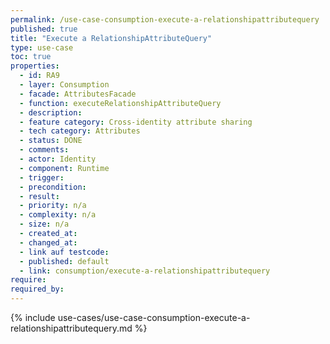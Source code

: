 ```yaml
---
permalink: /use-case-consumption-execute-a-relationshipattributequery
published: true
title: "Execute a RelationshipAttributeQuery"
type: use-case
toc: true
properties:
  - id: RA9
  - layer: Consumption
  - facade: AttributesFacade
  - function: executeRelationshipAttributeQuery
  - description:
  - feature category: Cross-identity attribute sharing
  - tech category: Attributes
  - status: DONE
  - comments:
  - actor: Identity
  - component: Runtime
  - trigger:
  - precondition:
  - result:
  - priority: n/a
  - complexity: n/a
  - size: n/a
  - created_at:
  - changed_at:
  - link auf testcode:
  - published: default
  - link: consumption/execute-a-relationshipattributequery
require:
required_by:
---
```


{% include use-cases/use-case-consumption-execute-a-relationshipattributequery.md %}
